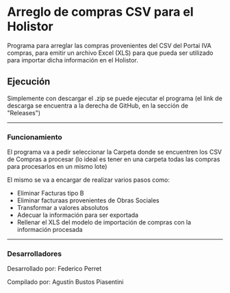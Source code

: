 # Arreglo de compras CSV para el Holistor

Programa para arreglar las compras provenientes del CSV del Portai IVA compras, para emitir un archivo Excel (XLS) para que pueda ser utilizado para importar dicha información en el Holistor.

## Ejecución

Simplemente con descargar el .zip se puede ejecutar el programa (el link de descarga se encuentra a la derecha de GitHub, en la sección de "Releases")

---

### Funcionamiento

El programa va a pedir seleccionar la Carpeta donde se encuentren los CSV de Compras a procesar (lo ideal es tener en una carpeta todas las compras para procesarlos en un mismo lote)

El mismo se va a encargar de realizar varios pasos como:
- Eliminar Facturas tipo B
- Eliminar facturaas provenientes de Obras Sociales
- Transformar a valores absolutos
- Adecuar la información para ser exportada
- Rellenar el XLS del modelo de importación de compras con la información procesada

---
### Desarrolladores


Desarrollado por: Federico Perret

Compilado por: Agustín Bustos Piasentini